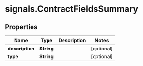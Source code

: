 # signals.ContractFieldsSummary

## Properties

Name | Type | Description | Notes
------------ | ------------- | ------------- | -------------
**description** | **String** |  | [optional] 
**type** | **String** |  | [optional] 


